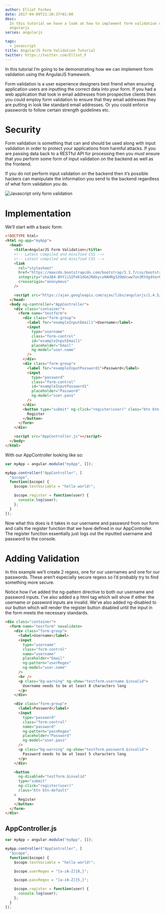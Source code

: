 ```yaml
---
author: Elliot Forbes
date: 2017-04-09T21:20:37+01:00
desc:
  In this tutorial we have a look at how to implement form validation using
  angularjs
series: angularjs

tags:
  - javascript
title: AngularJS Form Validation Tutorial
twitter: https://twitter.com/Elliot_F
---
```


In this tutorial I’m going to be demonstrating how we can implement form
validation using the AngularJS framework.

Form validation is a user experience designers best friend when ensuring
application users are inputting the correct data into your form. If you had a
web application that took in email addresses from prospective clients then you
could employ form validation to ensure that they email addresses they are
putting in look like standard email addresses. Or you could enforce passwords to
follow certain strength guidelines etc.

# Security

Form validation is something that can and should be used along with input
validation in order to protect your applications from harmful attacks. If you
are passing data back to a RESTful API for processing then you _must_ ensure
that you perform some form of input validation on the backend as well as the
frontend.

If you do not perform input validation on the backend then it’s possible hackers
can manipulate the information you send to the backend regardless of what form
validation you do.

![Javascript only form validation](http://i.imgur.com/GluNcro.jpg)

# Implementation

We’ll start with a basic form:

```html
<!DOCTYPE html>
<html ng-app="myApp">
  <head>
    <title>AngularJS Form Validation</title>
    <!-- Latest compiled and minified CSS -->
    <!-- Latest compiled and minified CSS -->
    <link
      rel="stylesheet"
      href="https://maxcdn.bootstrapcdn.com/bootstrap/3.3.7/css/bootstrap.min.css"
      integrity="sha384-BVYiiSIFeK1dGmJRAkycuHAHRg32OmUcww7on3RYdg4Va+PmSTsz/K68vbdEjh4u"
      crossorigin="anonymous"
    />

    <script src="https://ajax.googleapis.com/ajax/libs/angularjs/1.4.5/angular.min.js"></script>
  </head>
  <body ng-controller="AppController">
    <div class="container">
      <form name="testform">
        <div class="form-group">
          <label for="exampleInputEmail1">Username</label>
          <input
            type="username"
            class="form-control"
            id="exampleInputEmail1"
            placeholder="Email"
            ng-model="user.name"
          />
        </div>
        <div class="form-group">
          <label for="exampleInputPassword1">Password</label>
          <input
            type="password"
            class="form-control"
            id="exampleInputPassword1"
            placeholder="Password"
            ng-model="user.pass"
          />
        </div>
        <button type="submit" ng-click="register(user)" class="btn btn-default">
          Register
        </button>
      </form>
    </div>

    <script src="AppController.js"></script>
  </body>
</html>
```

With our AppController looking like so:

```js
var myApp = angular.module("myApp", []);

myApp.controller("AppController", [
  "$scope",
  function($scope) {
    $scope.testVariable = "hello world!";

    $scope.register = function(user) {
      console.log(user);
    };
  }
]);
```

Now what this does is it takes in our username and password from our form and
calls the register function that we have defined in our AppController. The
register function essentially just logs out the inputted username and password
to the console.

# Adding Validation

In this example we’ll create 2 regexs, one for our usernames and one for our
passwords. These aren’t especially secure regexs so I’d probably try to find
something more secure.

Notice how I’ve added the ng-pattern directive to both our username and password
inputs. I’ve also added a p html tag which will show if either the username or
password inputs are invalid. We’ve also added ng-disabled to our button which
will render the register button disabled until the input in the form meets the
necessary standards.

```html
<div class="container">
  <form name="testform" novalidate>
    <div class="form-group">
      <label>Username</label>
      <input
        type="username"
        class="form-control"
        name="username"
        placeholder="Email"
        ng-pattern="userRegex"
        ng-model="user.name"
      />
      <br />
      <p class="bg-warning" ng-show="testform.username.$invalid">
        Username needs to be at least 8 characters long
      </p>
    </div>

    <div class="form-group">
      <label>Password</label>
      <input
        type="password"
        class="form-control"
        name="password"
        ng-pattern="passRegex"
        placeholder="Password"
        ng-model="user.pass"
      />
      <p class="bg-warning" ng-show="testform.password.$invalid">
        Password needs to be at least 5 characters long
      </p>
    </div>

    <button
      ng-disabled="testform.$invalid"
      type="submit"
      ng-click="register(user)"
      class="btn btn-default"
    >
      Register
    </button>
  </form>
</div>
```

## AppController.js

```js
var myApp = angular.module("myApp", []);

myApp.controller("AppController", [
  "$scope",
  function($scope) {
    $scope.testVariable = "hello world!";

    $scope.userRegex = "[a-zA-Z]{8,}";

    $scope.passRegex = "[a-zA-Z]{5,}";

    $scope.register = function(user) {
      console.log(user);
    };
  }
]);
```
